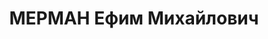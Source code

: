 ---
title: МЕРМАН Ефим Михайлович
description: 'Род. в 1904, Белоруссия, Могилевская губ., Горецкий уезд, мест. Россоны,
  еврей. Проживал: РСФСР, г. Свердловск. Областная контора "Заготзерно", начальник
  отдела сбыта.

  Арестован 03.08.1937. Приговор: 13.01.1938 – ВМН. Расстрелян 13.01.1938'
---